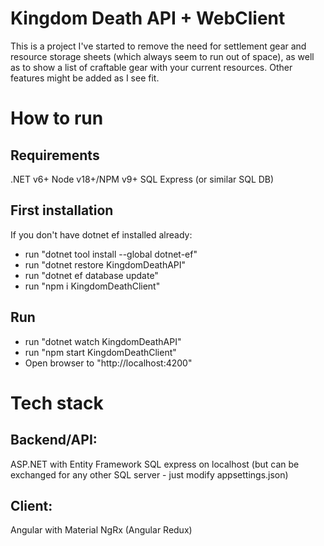 # Kingdom Death API + WebClient

This is a project I've started to remove the need for settlement gear and resource storage sheets (which always seem to run out of space), as well as to show a list of craftable gear with your current resources.
Other features might be added as I see fit.

# How to run
## Requirements
.NET v6+
Node v18+/NPM v9+
SQL Express (or similar SQL DB)
## First installation
If you don't have dotnet ef installed already:
* run "dotnet tool install --global dotnet-ef"
* run "dotnet restore KingdomDeathAPI"
* run "dotnet ef database update"
* run "npm i KingdomDeathClient"

## Run
* run "dotnet watch KingdomDeathAPI"
* run "npm start KingdomDeathClient"
* Open browser to "http://localhost:4200"

# Tech stack
## Backend/API:
ASP.NET with Entity Framework
SQL express on localhost (but can be exchanged for any other SQL server - just modify appsettings.json)

## Client:
Angular with Material
NgRx (Angular Redux)
